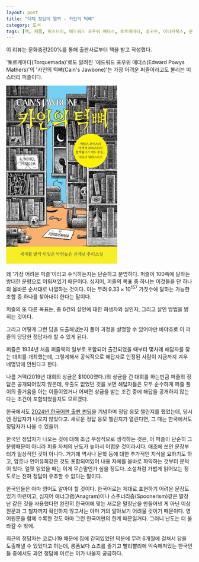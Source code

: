 ```yaml
---
layout: post
title: "대체 정답이 뭘까 - 카인의 턱뼈"
category: 도서
tags: [책, 퍼즐, 미스터리, 에드워드 포우위 매더스, 토르케마다, 성귀수, 이타카북스, 문화충전200%, 서평]
---
```


<div class="ftc-ad-notice">
이 리뷰는 문화충전200%를 통해 출판사로부터 책을 받고 작성했다.
</div>



'토르케마다(Torquemada)'로도 알려진
'에드워드 포우위 매더스(Edward Powys Mathers)'의
'카인의 턱뼈(Cain's Jawbone)'는
가장 어려운 퍼즐이라고도 불리는 미스터리 퍼즐이다.

![표지](/images/book/cains-jawbone-1934-puzzle-book.jpg)

왜 '가장 어려운 퍼즐'이라고 수식하는지는 단순하고 분명하다.
퍼즐이 100쪽에 달하는 방대한 분량으로 이뤄져있기 때문이다.
심지어, 퍼즐의 목표 중 하나는 이것들을 단 하나의 올바른 순서대로 나열하는 것이다.
이는 무려 $9.33 \times 10^157$ 가짓수에 달하는 가능한 조합 중 하나를 찾아내야 한다는 말이다.

퍼즐의 또 다른 목표는,
총 6건의 살인에 대한 희생자와 실인자, 그리고 살인 방법을 밝히는 것이다.

그리고 어떻게 그런 답을 도출해냈는지
풀이 과정을 설명할 수 있어야만
바야흐로 이 퍼즐의 당당한 정답자라 할 수 있게 된다.

퍼즐은 1934년 처음 퍼즐북의 일부로 포함되어 출간되었을 때부터 몇차례 해답자를 찾는 대회를 개최했는데,
그렇게해서 공식적으로 해답자로 인정된 사람이 지금까지 겨우 네명밖에 안된다고 한다.

나름 거액(2019년 대회의 상금은 $1000였다.)의 상금을 건 대회를 하는만큼
퍼즐의 정답은 공개되어있지 않은데,
유출도 없었던 것을 보면
해답자들은 모두 순수하게 퍼즐 풀이의 즐거움을 아는 이들이었거나
어쩌면 상금을 받는 조건 중에 해답을 공개하지 않는다는 조건이 포함되었을지도 모르겠다.

한국에서도 [2024년 한국어판 출판 펀딩](https://tumblbug.com/cainsjawbone)을 기념하며 정답 응모 챌린지를 했었는데,
당시엔 정답자가 나오지 않았다고.
새로운 정답 응모 챌린지가 열린다면, 그 때는 한국에서도 정답자가 나올 수 있을까.

한국인 정답자가 나오는 것에 대해 조금 부정적으로 생각하는 것은,
이 퍼즐이 단순히 그 분량때문이 아니라 퍼즐 자체의 난도가 높아서 어렵운 것이라서다.
애초에 쓰인 문장부터가 일상적인 것이 아니다.
거기에 역사나 문학 등에 대한 추가적인 지식을 요하기도 하고,
암호나 언어유희같은 것도 포함되어있어 내용 자체를 올바로 파악하는 것부터 문턱이 있다.
얼핏 읽었을 때는 이게 무슨말인가 싶을 정도다.
소설처럼 가볍게 읽어보는 정도로는 전혀 정답이 유추할 수 없다는 말이다.

한국인들은 아마 영어도 알아야 할 것이다.
한국어로는 제대로 표현하기 어려운 문장도 있기 마련이고,
심지어 애너그램(Anagram)이나 스푸너리즘(Spoonerism)같은 말장난 같은 것을 사용했다면
완전히 한국어에 맞는 새로운 말장난을 만들어낸 게 아닌 이상
원문과 그 철자까지 확인하지 않고서는 아마 거의 알아보기 어려울 것이기 때문이다.
영어원문을 함께 수록한 것도 아마 그런 한국어판의 한계 때문일거다.
그러니 난도는 더 올라갈 수 밖에.

최근의 정답자는 코로나19 때문에 집에 갇혀있었던 덕분에
무려 6개월에 걸쳐서 답을 도출해낼 수 있었다고 하는데,
롱폼보다 쇼츠를 즐기고 빨리빨리에 익숙해져있는 한국인들 중에서도
과연 정답에 이르는 이가 나올지 궁금하다.
